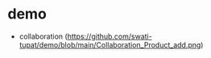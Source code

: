 # demo
* collaboration
(https://github.com/swati-tupat/demo/blob/main/Collaboration_Product_add.png)
